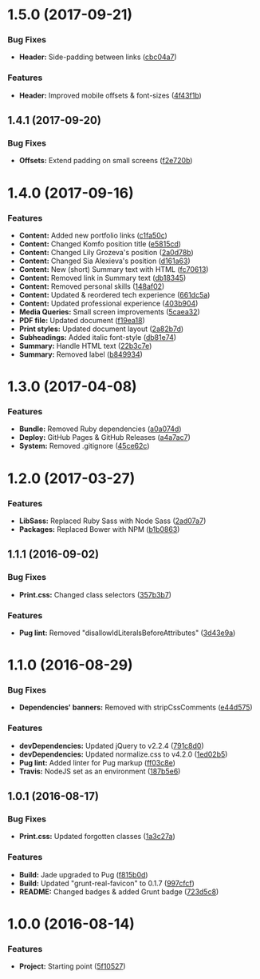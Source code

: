 <a name="1.5.0"></a>
# 1.5.0 (2017-09-21)


### Bug Fixes

* **Header:** Side-padding between links ([cbc04a7](https://github.com/martinmethod/cv/commit/cbc04a7))


### Features

* **Header:** Improved mobile offsets & font-sizes ([4f43f1b](https://github.com/martinmethod/cv/commit/4f43f1b))



<a name="1.4.1"></a>
## 1.4.1 (2017-09-20)


### Bug Fixes

* **Offsets:** Extend padding on small screens ([f2e720b](https://github.com/martinmethod/cv/commit/f2e720b))



<a name="1.4.0"></a>
# 1.4.0 (2017-09-16)


### Features

* **Content:** Added new portfolio links ([c1fa50c](https://github.com/martinmethod/cv/commit/c1fa50c))
* **Content:** Changed Komfo position title ([e5815cd](https://github.com/martinmethod/cv/commit/e5815cd))
* **Content:** Changed Lily Grozeva's position ([2a0d78b](https://github.com/martinmethod/cv/commit/2a0d78b))
* **Content:** Changed Sia Alexieva's position ([d161a63](https://github.com/martinmethod/cv/commit/d161a63))
* **Content:** New (short) Summary text with HTML ([fc70613](https://github.com/martinmethod/cv/commit/fc70613))
* **Content:** Removed link in Summary text ([db18345](https://github.com/martinmethod/cv/commit/db18345))
* **Content:** Removed personal skills ([148af02](https://github.com/martinmethod/cv/commit/148af02))
* **Content:** Updated & reordered tech experience ([661dc5a](https://github.com/martinmethod/cv/commit/661dc5a))
* **Content:** Updated professional experience ([403b904](https://github.com/martinmethod/cv/commit/403b904))
* **Media Queries:** Small screen improvements ([5caea32](https://github.com/martinmethod/cv/commit/5caea32))
* **PDF file:** Updated document ([f19ea18](https://github.com/martinmethod/cv/commit/f19ea18))
* **Print styles:** Updated document layout ([2a82b7d](https://github.com/martinmethod/cv/commit/2a82b7d))
* **Subheadings:** Added italic font-style ([db81e74](https://github.com/martinmethod/cv/commit/db81e74))
* **Summary:** Handle HTML text ([22b3c7e](https://github.com/martinmethod/cv/commit/22b3c7e))
* **Summary:** Removed label ([b849934](https://github.com/martinmethod/cv/commit/b849934))



<a name="1.3.0"></a>
# 1.3.0 (2017-04-08)


### Features

* **Bundle:** Removed Ruby dependencies ([a0a074d](https://github.com/martinmethod/cv/commit/a0a074d))
* **Deploy:** GitHub Pages & GitHub Releases ([a4a7ac7](https://github.com/martinmethod/cv/commit/a4a7ac7))
* **System:** Removed .gitignore ([45ce62c](https://github.com/martinmethod/cv/commit/45ce62c))



<a name="1.2.0"></a>
# 1.2.0 (2017-03-27)


### Features

* **LibSass:** Replaced Ruby Sass with Node Sass ([2ad07a7](https://github.com/martinmethod/cv/commit/2ad07a7))
* **Packages:** Replaced Bower with NPM ([b1b0863](https://github.com/martinmethod/cv/commit/b1b0863))



<a name="1.1.1"></a>
## 1.1.1 (2016-09-02)


### Bug Fixes

* **Print.css:** Changed class selectors ([357b3b7](https://github.com/martinmethod/cv/commit/357b3b7))


### Features

* **Pug lint:** Removed "disallowIdLiteralsBeforeAttributes" ([3d43e9a](https://github.com/martinmethod/cv/commit/3d43e9a))



<a name="1.1.0"></a>
# 1.1.0 (2016-08-29)


### Bug Fixes

* **Dependencies' banners:** Removed with stripCssComments ([e44d575](https://github.com/martinmethod/cv/commit/e44d575))


### Features

* **devDependencies:** Updated jQuery to v2.2.4 ([791c8d0](https://github.com/martinmethod/cv/commit/791c8d0))
* **devDependencies:** Updated normalize.css to v4.2.0 ([1ed02b5](https://github.com/martinmethod/cv/commit/1ed02b5))
* **Pug lint:** Added linter for Pug markup ([ff03c8e](https://github.com/martinmethod/cv/commit/ff03c8e))
* **Travis:** NodeJS set as an environment ([187b5e6](https://github.com/martinmethod/cv/commit/187b5e6))



<a name="1.0.1"></a>
## 1.0.1 (2016-08-17)


### Bug Fixes

* **Print.css:** Updated forgotten classes ([1a3c27a](https://github.com/martinmethod/cv/commit/1a3c27a))


### Features

* **Build:** Jade upgraded to Pug ([f815b0d](https://github.com/martinmethod/cv/commit/f815b0d))
* **Build:** Updated "grunt-real-favicon" to 0.1.7 ([997cfcf](https://github.com/martinmethod/cv/commit/997cfcf))
* **README:** Changed badges & added Grunt badge ([723d5c8](https://github.com/martinmethod/cv/commit/723d5c8))



<a name="1.0.0"></a>
# 1.0.0 (2016-08-14)


### Features

* **Project:** Starting point ([5f10527](https://github.com/martinmethod/cv/commit/5f10527))



